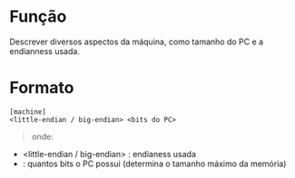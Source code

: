 # Função #

Descrever diversos aspectos da máquina, como tamanho do PC e a endianness usada.


# Formato #
```
[machine]
<little-endian / big-endian> <bits do PC>
```
> onde:
  * <little-endian / big-endian> : endianess usada
  * <bits do PC> : quantos bits o PC possui (determina o tamanho máximo da memória)